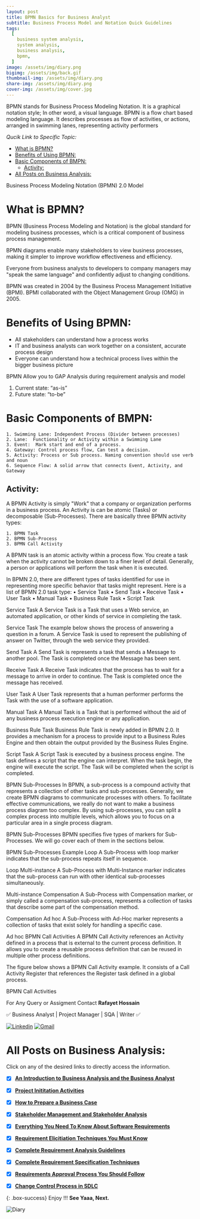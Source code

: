 ```yaml
---
layout: post
title: BPMN Basics for Business Analyst
subtitle: Business Process Model and Notation Quick Guidelines  
tags:
  [
    business system analysis,
    system analysis,
    business analysis,
    bpmn,
  ]
image: /assets/img/diary.png
bigimg: /assets/img/back.gif
thumbnail-img: /assets/img/diary.png
share-img: /assets/img/diary.png
cover-img: /assets/img/cover.jpg
---
```


BPMN stands for Business Process Modeling Notation. It is a graphical notation style; In other word, a visual language. BPMN is a flow chart based modeling language.
It describes processes as flow of activities, or actions, arranged in swimming lanes, representing activity performers

_Qucik Link to Specific Topic:_

- [What is BPMN?](#what-is-bpmn)
- [Benefits of Using BPMN:](#benefits-of-using-bpmn)
- [Basic Components of BMPN:](#basic-components-of-bmpn)
	- [Activity:](#activity)
- [All Posts on Business Analysis:](#all-posts-on-business-analysis)

Business Process Modeling Notation (BPMN) 2.0 Model

# What is BPMN?

BPMN (Business Process Modeling and Notation) is the global standard for modeling business processes, which is a critical component of business process management. 

BPMN diagrams enable many stakeholders to view business processes, making it simpler to improve workflow effectiveness and efficiency.

Everyone from business analysts to developers to company managers may "speak the same language" and confidently adjust to changing conditions.

 
 BPMN was created in 2004 by the Business Process Management Initiative (BPMI). BPMI collaborated with the Object Management Group (OMG) in 2005.

# Benefits of Using BPMN:
- All stakeholders can understand how a process works
- IT and business analysts can work together on a consistent, accurate process design 
- Everyone can understand how a technical process lives within the bigger business picture

BPMN Allow you to GAP Analysis during requirement analysis and model 
1.  Current state: “as-is”
2.  Future state: “to-be”

# Basic Components of BMPN: 
	1. Swimming Lane: Independent Process (Divider between processes)
	2. Lane:  Functionality or Activity within a Swimming Lane
	3. Event:  Mark start and end of a process. 
	4. Gateway: Control process flow, Can test a decision.
	5. Activity: Process or Sub process. Naming convention should use verb and noun
	6. Sequence Flow: A solid arrow that connects Event, Activity, and Gateway


## Activity: 
A BPMN Activity is simply "Work" that a company or organization performs in a business process. An Activity is can be atomic (Tasks) or decomposable (Sub-Processes). There are basically three BPMN activity types:

	1. BPMN Task
	2. BPMN Sub-Process
	3. BPMN Call Activity


A BPMN task is an atomic activity within a process flow. You create a task when the activity cannot be broken down to a finer level of detail. Generally, a person or applications will perform the task when it is executed.

In BPMN 2.0, there are different types of tasks identified for use in representing more specific behavior that tasks might represent. Here is a list of BPMN 2.0 task type:
	• Service Task
	• Send Task
	• Receive Task
	• User Task
	• Manual Task
	• Business Rule Task
	• Script Task



Service Task
A Service Task is a Task that uses a Web service, an automated application, or other kinds of service in completing the task.

Service Task
The example below shows the process of answering a question in a forum. A Service Task is used to represent the publishing of answer on Twitter, through the web service they provided.

Send Task
A Send Task is represents a task that sends a Message to another pool. The Task is completed once the Message has been sent.

Receive Task
A Receive Task indicates that the process has to wait for a message to arrive in order to continue. The Task is completed once the message has received.

User Task
A User Task represents that a human performer performs the Task with the use of a software application.

Manual Task
A Manual Task is a Task that is performed without the aid of any business process execution engine or any application.

Business Rule Task
Business Rule Task is newly added in BPMN 2.0. It provides a mechanism for a process to provide input to a Business Rules Engine and then obtain the output provided by the Business Rules Engine.

Script Task
A Script Task is executed by a business process engine. The task defines a script that the engine can interpret. When the task begin, the engine will execute the script. The Task will be completed when the script is completed.


BPMN Sub-Processes
In BPMN, a sub-process is a compound activity that represents a collection of other tasks and sub-processes. Generally, we create BPMN diagrams to communicate processes with others. To facilitate effective communications, we really do not want to make a business process diagram too complex. By using sub-processes, you can split a complex process into multiple levels, which allows you to focus on a particular area in a single process diagram.

BPMN Sub-Processes
BPMN specifies five types of markers for Sub-Processes. We will go cover each of them in the sections below.

BPMN Sub-Processes Example
Loop
A Sub-Process with loop marker indicates that the sub-process repeats itself in sequence.

Loop
Multi-instance
A Sub-Process with Multi-Instance marker indicates that the sub-process can run with other identical sub-processes simultaneously.

Multi-instance
Compensation
A Sub-Process with Compensation marker, or simply called a compensation sub-process, represents a collection of tasks that describe some part of the compensation method.

Compensation
Ad hoc
A Sub-Process with Ad-Hoc marker represents a collection of tasks that exist solely for handling a specific case.

Ad hoc
BPMN Call Activities
A BPMN Call Activity references an Activity defined in a process that is external to the current process definition. It allows you to create a reusable process definition that can be reused in multiple other process definitions.

The figure below shows a BPMN Call Activity example. It consists of a Call Activity Register that references the Register task defined in a global process.

BPMN Call Activities



 






For Any Query or Assigment Contact 
**Rafayet Hossain**

✅ Business Analyst | Project Manager | SQA | Writer ✅


[![Linkedin](https://img.shields.io/badge/-LinkedIn-blue?style=flat&logo=Linkedin&logoColor=white)](https://www.linkedin.com/in/rafayethossain/)
[![Gmail](https://img.shields.io/badge/-Gmail-c14438?style=flat&logo=Gmail&logoColor=white)](mailto:rafayet13@gmail.com)




 
# All Posts on Business Analysis:  

Click on any of the desired links to directly access the information.

- [x]  [**An Introduction to Business Analysis and the Business Analyst**](https://rafayethossain.github.io/2019-01-22-Introduction-to-Business-Analysis/)
- [x]  [**Project Inititation Activities**](https://rafayethossain.github.io/2019-02-21-Project-Initiation-Business-Analysis-Activities/)
- [x]  [**How to Prepare a Business Case**](https://rafayethossain.github.io/2019-02-25-How-to-Prepare-Business-Case-Business-Analyst/)
- [x]  [**Stakeholder Management and Stakeholder Analysis**](https://rafayethossain.github.io/2019-02-27-Stakeholder-Management-Business-Analyst/)  
- [x]  [**Everything You Need To Know About Software Requirements**](https://rafayethossain.github.io/2019-03-03-What-is-Software-Requirements/)
- [x]  [**Requirement Elicitiation Techniques You Must Know**](https://rafayethossain.github.io/2019-03-30-Requirement-Elicitation-Complete-Guidelines/)
- [x]  [**Complete Requirement Analysis Guidelines**](https://rafayethossain.github.io/2019-04-04-Requirement-Analysis-Guidelines/)
- [x]  [**Complete Requirement Specification Techniques**](https://rafayethossain.github.io/2019-05-01-Requirement-Specification-Techniques/)
- [x]  [**Requirements Approval Process You Should Follow**](https://rafayethossain.github.io/2019-06-06-Requirement-Approval-Process/)
- [x]  [**Change Control Process in SDLC**](https://rafayethossain.github.io/2019-07-07-Change-Control-Process-in-SDLC/)


{: .box-success}
Enjoy !!!
**See Yaaa, Next.**

![Diary](/assets/img/diary.png "Diary")
